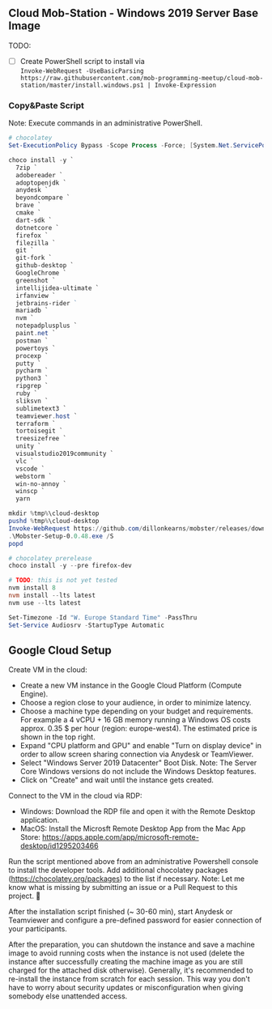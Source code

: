 ## Cloud Mob-Station - Windows 2019 Server Base Image

TODO:
* [ ] Create PowerShell script to install via  
`Invoke-WebRequest -UseBasicParsing https://raw.githubusercontent.com/mob-programming-meetup/cloud-mob-station/master/install.windows.ps1 | Invoke-Expression` 

### Copy&Paste Script

Note: Execute commands in an administrative PowerShell.

```PowerShell
# chocolatey
Set-ExecutionPolicy Bypass -Scope Process -Force; [System.Net.ServicePointManager]::SecurityProtocol = [System.Net.ServicePointManager]::SecurityProtocol -bor 3072; iex ((New-Object System.Net.WebClient).DownloadString('https://chocolatey.org/install.ps1'))

choco install -y `
  7zip `
  adobereader `
  adoptopenjdk `
  anydesk `
  beyondcompare `
  brave `
  cmake `
  dart-sdk `
  dotnetcore `
  firefox `
  filezilla `
  git `
  git-fork `
  github-desktop `
  GoogleChrome `
  greenshot `
  intellijidea-ultimate `
  irfanview `
  jetbrains-rider ` 
  mariadb `
  nvm `
  notepadplusplus `
  paint.net `
  postman `
  powertoys `
  procexp `
  putty `
  pycharm `
  python3 `
  ripgrep `
  ruby `
  sliksvn `
  sublimetext3 `
  teamviewer.host `
  terraform `
  tortoisegit `
  treesizefree `
  unity `
  visualstudio2019community `
  vlc `
  vscode `
  webstorm `
  win-no-annoy `
  winscp `
  yarn

mkdir %tmp%\cloud-desktop
pushd %tmp%\cloud-desktop
Invoke-WebRequest https://github.com/dillonkearns/mobster/releases/download/v0.0.48/Mobster-Setup-0.0.48.exe
.\Mobster-Setup-0.0.48.exe /S 
popd

# chocolatey prerelease
choco install -y --pre firefox-dev

# TODO: this is not yet tested
nvm install 8
nvm install --lts latest
nvm use --lts latest

Set-Timezone -Id "W. Europe Standard Time" -PassThru
Set-Service Audiosrv -StartupType Automatic
```


## Google Cloud Setup

Create VM in the cloud:

* Create a new VM instance in the Google Cloud Platform (Compute Engine).
* Choose a region close to your audience, in order to minimize latency.
* Choose a machine type depending on your budget and requirements. For example a 4 vCPU + 16 GB memory running a Windows OS costs approx. 0.35 $ per hour (region: europe-west4). The estimated price is shown in the top right.
* Expand "CPU platform and GPU" and enable "Turn on display device" in order to allow screen sharing connection via Anydesk or TeamViewer.
* Select "Windows Server 2019 Datacenter" Boot Disk. Note: The Server Core Windows versions do not include the Windows Desktop features.
* Click on "Create" and wait until the instance gets created.

Connect to the VM in the cloud via RDP:
* Windows: Download the RDP file and open it with the Remote Desktop application.
* MacOS: Install the Microsft Remote Desktop App from the Mac App Store: https://apps.apple.com/app/microsoft-remote-desktop/id1295203466

Run the script mentioned above from an administrative Powershell console to install the developer tools. Add additional chocolatey packages (https://chocolatey.org/packages) to the list if necessary. Note: Let me know what is missing by submitting an issue or a Pull Request to this project. 🙏

After the installation script finished (~ 30-60 min), start Anydesk or Teamviewer and configure a pre-defined password for easier connection of your participants.

After the preparation, you can shutdown the instance and save a machine image to avoid running costs when the instance is not used (delete the instance after successfully creating the machine image as you are still charged for the attached disk otherwise). Generally, it's recommended to re-install the instance from scratch for each session. This way you don't have to worry about security updates or misconfiguration when giving somebody else unattended access.